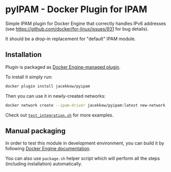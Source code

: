 # pyIPAM - Docker Plugin for IPAM

Simple IPAM plugin for Docker Engine that correctly handles IPv6 addresses
(see https://github.com/docker/for-linux/issues/931 for bug details).

It should be a drop-in replacement for "default" IPAM module.

## Installation

Plugin is packaged as [Docker Engine-managed plugin](https://docs.docker.com/engine/extend/).

To install it simply run:

```bash
docker plugin install jacekkow/pyipam
```

Then you can use it in newly-created networks:

```bash
docker network create --ipam-driver jacekkow/pyipam:latest new-network
```

Check out [`test_integration.sh`](test_integration.sh) for more examples.

## Manual packaging

In order to test this module in development environment, you can build it
by following [Docker Engine documentation](https://docs.docker.com/engine/extend/#developing-a-plugin).

You can also use `package.sh` helper script which will perform
all the steps (including installation) automatically.


